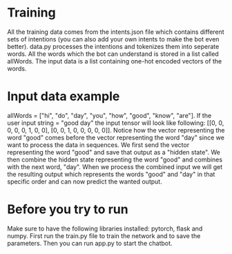 # Training
All the training data comes from the intents.json file which contains different sets of intentions (you can also add your own intents to make the bot even better). data.py processes the intentions and tokenizes them into seperate words. All the words which the bot can understand is stored in a list called allWords. The input data is a list containing one-hot encoded vectors of the words. 

# Input data example
allWords = ["hi", "do", "day", "you", "how", "good", "know", "are"].
If the user input string = "good day" the input tensor will look like following: [[0, 0, 0, 0, 0, 1, 0, 0], [0, 0, 1, 0, 0, 0, 0, 0]]. Notice how the vector representing the word "good" comes before the vector representing the word "day" since we want to process the data in sequences. We first send the vector representing the word "good" and save that output as a "hidden state". We then combine the hidden state representing the word "good" and combines with the next word, "day". When we process the combined input we will get the resulting output which represents the words "good" and "day" in that specific order and can now predict the wanted output.   

# Before you try to run
Make sure to have the following libraries installed: pytorch, flask and numpy.
First run the train.py file to train the network and to save the parameters. Then you can run app.py to start the chatbot.

